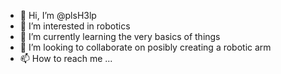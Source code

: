 - 👋 Hi, I’m @plsH3lp
- 👀 I’m interested in robotics
- 🌱 I’m currently learning the very basics of things 
- 💞️ I’m looking to collaborate on posibly creating a robotic arm  
- 📫 How to reach me ...

<!---
plsH3lp/plsH3lp is a ✨ special ✨ repository because its `README.md` (this file) appears on your GitHub profile.
You can click the Preview link to take a look at your changes.
--->
